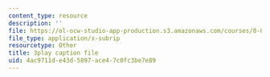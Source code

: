 ```yaml
---
content_type: resource
description: ''
file: https://ol-ocw-studio-app-production.s3.amazonaws.com/courses/8-06-quantum-physics-iii-spring-2018/4ac9711de43d5897ace47c0fc3be7e89_kPxBd_S5tsA.vtt
file_type: application/x-subrip
resourcetype: Other
title: 3play caption file
uid: 4ac9711d-e43d-5897-ace4-7c0fc3be7e89
---
```

